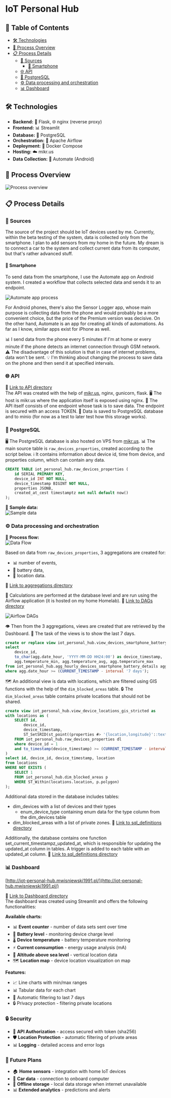 # IoT Personal Hub

## 📑 Table of Contents
- [🛠️ Technologies](#️-technologies)
- [🔄 Process Overview](#-process-overview)
- [📋 Process Details](#-process-details)
  - [📡 Sources](#-sources)
    - [📱 Smartphone](#-smartphone)
  - [🌐 API](#-api)
  - [🐘 PostgreSQL](#-postgresql)
  - [⚙️ Data processing and orchestration](#️-data-processing-and-orchestration)
  - [📊 Dashboard](#-dashboard)


## 🛠️ Technologies
- **Backend:** 🐍 Flask, 🌐 nginx (reverse proxy)
- **Frontend:** 📊 Streamlit  
- **Database:** 🐘 PostgreSQL
- **Orchestration:** 🔄 Apache Airflow
- **Deployment:** 🐳 Docker Compose
- **Hosting:** ☁️ mikr.us
- **Data Collection:** 📱 Automate (Android)


## 🔄 Process Overview
![Process overview](readme_utils/process_overview.png)


## 📋 Process Details
### 📡 Sources
The source of the project should be IoT devices used by me.
Currently, within the beta testing of the system, data is collected only from the smartphone.
I plan to add sensors from my home in the future. My dream is to connect a car to the system and collect current data from its computer, but that's rather advanced stuff.

#### 📱 Smartphone
To send data from the smartphone, I use the Automate app on Android system. I created a workflow that collects selected data and sends it to an endpoint.

![Automate app process](readme_utils/automate_app_process.jpg)

For Android phones, there's also the Sensor Logger app, whose main purpose is collecting data from the phone and would probably be a more convenient choice, but the price of the Premium version was decisive.
On the other hand, Automate is an app for creating all kinds of automations. As far as I know, similar apps exist for iPhone as well.

📊 I send data from the phone every 5 minutes if I'm at home or every minute if the phone detects an internet connection through GSM network.
⚠️ The disadvantage of this solution is that in case of internet problems, data won't be sent.
💡 I'm thinking about changing the process to save data on the phone and then send it at specified intervals.


### 🌐 API
📂 [Link to API directory](https://github.com/mwisniewski1991/iot_personal_hub/tree/master/api)  
The API was created with the help of [mikr.us](https://mikr.us/), nginx, gunicorn, flask.
🖥️ The host is mikr.us where the application itself is exposed using nginx.
🔗 The API itself consists of one endpoint whose task is to save data. The endpoint is secured with an access TOKEN.
💾 Data is saved to PostgreSQL database and to minio (for now as a test to later test how this storage works).


### 🐘 PostgreSQL
🖥️ The PostgreSQL database is also hosted on VPS from [mikr.us](https://mikr.us/).
📊 The main source table is `raw_devices_properties`, created according to the script below.
ℹ️ It contains information about device id, time from device, and properties column, which can contain any data.

```sql
CREATE TABLE iot_personal_hub.raw_devices_properties (
    id SERIAL PRIMARY KEY,             
    device_id INT NOT NULL,
    device_timestamp BIGINT NOT NULL,
    properties JSONB,
    created_at_cest timestamptz not null default now()
);
```

📄 **Sample data:**  
![Sample data](readme_utils/db_raw_devices_properties_example.png)


### ⚙️ Data processing and orchestration

🔄 **Process flow:**  
![Data Flow](readme_utils/data_flow.png)


Based on data from `raw_devices_properties`, 3 aggregations are created for:
- 📊 number of events, 
- 🔋 battery data,
- 📍 location data.

📂 [Link to aggregations directory](https://github.com/mwisniewski1991/iot_personal_hub/tree/master/sql_definitions/aggregations)


🔄 Calculations are performed at the database level and are run using the Airflow application (it is hosted on my home Homelab).
📂 [Link to DAGs directory](https://github.com/mwisniewski1991/iot_personal_hub/tree/master/dags)

![Airflow DAGs](readme_utils/airflow_dags.png)

👁️ Then from the 3 aggregations, views are created that are retrieved by the Dashboard.
📅 The task of the views is to show the last 7 days.

```sql
create or replace view iot_personal_hub.view_devices_smartphone_battery_temperature as 
select
	device_id,
	to_char(agg.date_hour, 'YYYY-MM-DD HH24:00') as device_timestamp,
	agg.temperature_min, agg.temperature_avg, agg.temperature_max
from iot_personal_hub.agg_hourly_devices_smartphone_battery_details agg
where agg.date_hour >= (CURRENT_TIMESTAMP - interval '7 days');
```

🗺️ An additional view is data with locations, which are filtered using GIS functions with the help of the `dim_blocked_areas` table.
🔒 The `dim_blocked_areas` table contains private locations that should not be shared.

```sql
create view iot_personal_hub.view_device_locations_gis_stricted as 
with locations as (
	SELECT id,
	    device_id,
	    device_timestamp,
	    ST_SetSRID(st_point((properties #> '{location,longitude}'::text[])::double precision, (properties #> '{location,latitude}'::text[])::double precision), 4326) AS location
	FROM iot_personal_hub.raw_devices_properties dl
	where device_id = 1
	and to_timestamp(device_timestamp) >= (CURRENT_TIMESTAMP - interval '30 days')
)
select id, device_id, device_timestamp, location 
from locations
WHERE NOT EXISTS (
    SELECT 1 
    FROM iot_personal_hub.dim_blocked_areas p 
    WHERE ST_Within(locations.location, p.polygon)
);
```

Additional data stored in the database includes tables:
- dim_devices with a list of devices and their types
    - enum_device_type containing enum data for the type column from the dim_devices table
- dim_blocked_areas with a list of private zones.
📂 [Link to sql_definitions directory](https://github.com/mwisniewski1991/iot_personal_hub/tree/master/sql_definitions/ddl)


Additionally, the database contains one function set_current_timestampz_updated_at, which is responsible for updating the updated_at column in tables.
A trigger is added to each table with an updated_at column.
📂 [Link to sql_definitions directory](https://github.com/mwisniewski1991/iot_personal_hub/tree/master/sql_definitions/functions/updated_at.sql)


### 📊 Dashboard
[http://iot-personal-hub.mwisniewski1991.pl/](http://iot-personal-hub.mwisniewski1991.pl/)

📂 [Link to Dashboard directory](https://github.com/mwisniewski1991/iot_personal_hub/tree/master/dashboard)  
The dashboard was created using Streamlit and offers the following functionalities:

**Available charts:**
- 📊 **Event counter** - number of data sets sent over time
- 🔋 **Battery level** - monitoring device charge level
- 🌡️ **Device temperature** - battery temperature monitoring
- ⚡ **Current consumption** - energy usage analysis (mA)
- 📍 **Altitude above sea level** - vertical location data
- 🗺️ **Location map** - device location visualization on map

**Features:**
- 📈 Line charts with min/max ranges
- 📊 Tabular data for each chart  
- 📅 Automatic filtering to last 7 days
- 🔒 Privacy protection - filtering private locations

### 🔒 Security
- 🔑 **API Authorization** - access secured with token (sha256)
- 🛡️ **Location Protection** - automatic filtering of private areas
- 📊 **Logging** - detailed access and error logs


### 🔮 Future Plans
- 🏠 **Home sensors** - integration with home IoT devices
- 🚗 **Car data** - connection to onboard computer
- 📱 **Offline storage** - local data storage when internet unavailable
- 📊 **Extended analytics** - predictions and alerts

